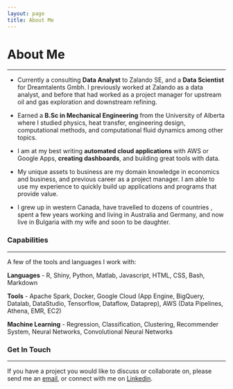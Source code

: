 ```yaml
---
layout: page
title: About Me
---
```

# **About Me**
___
* Currently a consulting **Data Analyst** to Zalando SE, and a **Data Scientist** for Dreamtalents Gmbh. I previously worked at Zalando as a data analyst, and before that had worked as a project manager for upstream oil and gas exploration and downstream refining.

* Earned a **B.Sc in Mechanical Engineering** from the University of Alberta where I studied physics, heat transfer, engineering design, computational methods, and computational fluid dynamics among other topics.
 
* I am at my best writing **automated cloud applications** with AWS or Google Apps, **creating dashboards**, and building great tools with data.
 
* My unique assets to business are my domain knowledge in economics and business, and previous career as a project manager. I am able to use my experience to quickly build up applications and programs that provide value.

* I grew up in western Canada, have travelled to dozens of countries , spent a few years working and living in Australia and Germany, and now live in Bulgaria with my wife and soon to be daughter.

### **Capabilities**
___
A few of the tools and languages I work with:

**Languages** - R, Shiny, Python, Matlab, Javascript, HTML, CSS, Bash, Markdown
 
**Tools** - Apache Spark, Docker, Google Cloud (App Engine, BigQuery, Datalab, DataStudio, Tensorflow, Dataflow, Dataprep), AWS (Data Pipelines, Athena, EMR, EC2)

**Machine Learning** - Regression, Classification, Clustering, Recommender System, Neural Networks, Convolutional Neural Networks

### **Get In Touch**
---
If you have a project you would like to discuss or collaborate on, please send me an
<a href="mailto:jessemoore07@gmail.com?subject=Hello From Drivenn.eu">email</a>, or connect with me on <a href="https://www.linkedin.com/in/jessemoore1">Linkedin</a>.































































































































































































































































































































































































































































































































































































































































































































































































































































































































































































































































































